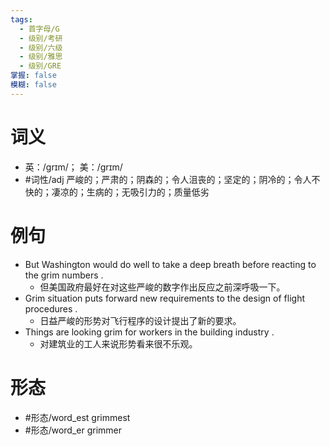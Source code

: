 ```yaml
---
tags:
  - 首字母/G
  - 级别/考研
  - 级别/六级
  - 级别/雅思
  - 级别/GRE
掌握: false
模糊: false
---
```

# 词义
- 英：/ɡrɪm/； 美：/ɡrɪm/
- #词性/adj  严峻的；严肃的；阴森的；令人沮丧的；坚定的；阴冷的；令人不快的；凄凉的；生病的；无吸引力的；质量低劣
# 例句
- But Washington would do well to take a deep breath before reacting to the grim numbers .
	- 但美国政府最好在对这些严峻的数字作出反应之前深呼吸一下。
- Grim situation puts forward new requirements to the design of flight procedures .
	- 日益严峻的形势对飞行程序的设计提出了新的要求。
- Things are looking grim for workers in the building industry .
	- 对建筑业的工人来说形势看来很不乐观。
# 形态
- #形态/word_est grimmest
- #形态/word_er grimmer
